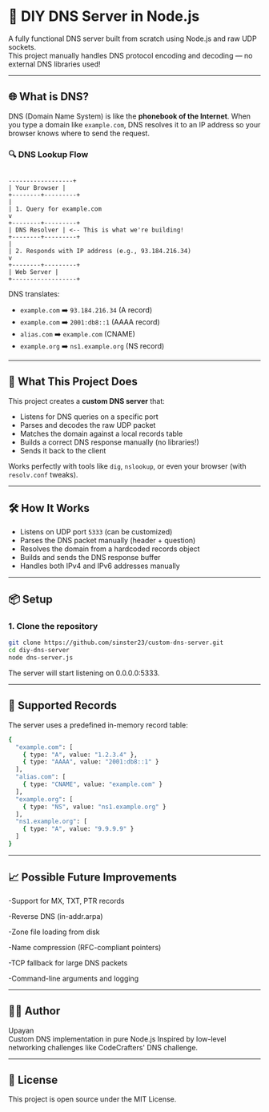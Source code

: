 # 🧠 DIY DNS Server in Node.js

A fully functional DNS server built from scratch using Node.js and raw UDP sockets.  
This project manually handles DNS protocol encoding and decoding — no external DNS libraries used!

---

## 🌐 What is DNS?

DNS (Domain Name System) is like the **phonebook of the Internet**. When you type a domain like `example.com`, DNS resolves it to an IP address so your browser knows where to send the request.

### 🔍 DNS Lookup Flow
```

------------------+
| Your Browser |
+--------+---------+
|
| 1. Query for example.com
v
+--------+---------+
| DNS Resolver | <-- This is what we're building!
+--------+---------+
|
| 2. Responds with IP address (e.g., 93.184.216.34)
v
+--------+---------+
| Web Server |
+------------------+
```

DNS translates:

- `example.com` ➡️ `93.184.216.34` (A record)
- `example.com` ➡️ `2001:db8::1` (AAAA record)
- `alias.com` ➡️ `example.com` (CNAME)
- `example.org` ➡️ `ns1.example.org` (NS record)

---

## 🚀 What This Project Does

This project creates a **custom DNS server** that:
- Listens for DNS queries on a specific port
- Parses and decodes the raw UDP packet
- Matches the domain against a local records table
- Builds a correct DNS response manually (no libraries!)
- Sends it back to the client

Works perfectly with tools like `dig`, `nslookup`, or even your browser (with `resolv.conf` tweaks).

---

## 🛠️ How It Works

- Listens on UDP port `5333` (can be customized)
- Parses the DNS packet manually (header + question)
- Resolves the domain from a hardcoded records object
- Builds and sends the DNS response buffer
- Handles both IPv4 and IPv6 addresses manually

---

## 📦 Setup

### 1. Clone the repository

```bash
git clone https://github.com/sinster23/custom-dns-server.git
cd diy-dns-server
node dns-server.js
```
The server will start listening on 0.0.0.0:5333.

---

## 🧾 Supported Records

The server uses a predefined in-memory record table:
```bash
{
  "example.com": [
    { type: "A", value: "1.2.3.4" },
    { type: "AAAA", value: "2001:db8::1" }
  ],
  "alias.com": [
    { type: "CNAME", value: "example.com" }
  ],
  "example.org": [
    { type: "NS", value: "ns1.example.org" }
  ],
  "ns1.example.org": [
    { type: "A", value: "9.9.9.9" }
  ]
}
```

---

## 📈 Possible Future Improvements
-Support for MX, TXT, PTR records

-Reverse DNS (in-addr.arpa)

-Zone file loading from disk

-Name compression (RFC-compliant pointers)

-TCP fallback for large DNS packets

-Command-line arguments and logging

---

## 🧑‍💻 Author
Upayan </br>
Custom DNS implementation in pure Node.js
Inspired by low-level networking challenges like CodeCrafters' DNS challenge.

---

## 📜 License
This project is open source under the MIT License.
